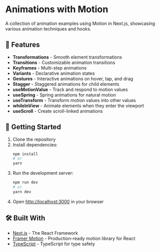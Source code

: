 # Animations with Motion

A collection of animation examples using Motion in Next.js, showcasing various animation techniques and hooks.

## 🎯 Features

- **Transformations** - Smooth element transformations
- **Transitions** - Customizable animation transitions
- **Keyframes** - Multi-step animations
- **Variants** - Declarative animation states
- **Gestures** - Interactive animations on hover, tap, and drag
- **Stagger** - Staggered animations for child elements
- **useMotionValue** - Track and respond to motion values
- **useSpring** - Spring animations for natural motion
- **useTransform** - Transform motion values into other values
- **whileInView** - Animate elements when they enter the viewport
- **useScroll** - Create scroll-linked animations

## 🚀 Getting Started

1. Clone the repository
2. Install dependencies:
   ```bash
   npm install
   # or
   yarn
   ```
3. Run the development server:
   ```bash
   npm run dev
   # or
   yarn dev
   ```
4. Open [http://localhost:3000](http://localhost:3000) in your browser

## 🛠️ Built With

- [Next.js](https://nextjs.org/) - The React Framework
- [Framer Motion](https://www.framer.com/motion/) - Production-ready motion library for React
- [TypeScript](https://www.typescriptlang.org/) - TypeScript for type safety
